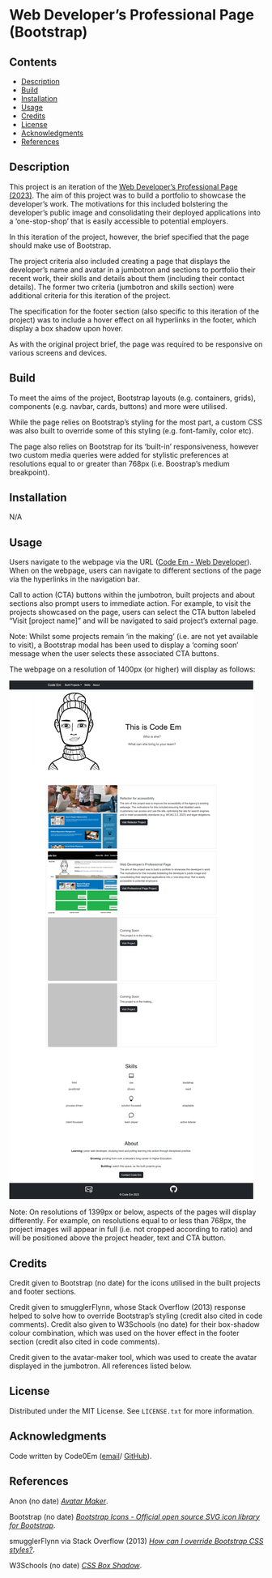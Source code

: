 # Web Developer’s Professional Page (Bootstrap)

## Contents

* [Description](#description)
* [Build](#build)
* [Installation](#installation)
* [Usage](#usage)
* [Credits](#credits)
* [License](#license)
* [Acknowledgments](#acknowledgments)
* [References](#references)

## Description

This project is an iteration of the [Web Developer’s Professional Page (2023)](https://code0em.github.io/webdev-professional-page/). The aim of this project was to build a portfolio to showcase the developer’s work. The motivations for this included bolstering the developer’s public image and consolidating their deployed applications into a ‘one-stop-shop’ that is easily accessible to potential employers.

In this iteration of the project, however, the brief specified that the page should make use of Bootstrap.

The project criteria also included creating a page that displays the developer’s name and avatar in a jumbotron and sections to portfolio their recent work, their skills and details about them (including their contact details). The former two criteria (jumbotron and skills section) were additional criteria for this iteration of the project.

The specification for the footer section (also specific to this iteration of the project) was to include a hover effect on all hyperlinks in the footer, which display a box shadow upon hover.

As with the original project brief, the page was required to be responsive on various screens and devices.

## Build

To meet the aims of the project, Bootstrap layouts (e.g. containers, grids), components (e.g. navbar, cards, buttons) and more were utilised.

While the page relies on Bootstrap’s styling for the most part, a custom CSS was also built to override some of this styling (e.g. font-family, color etc).

The page also relies on Bootstrap for its ‘built-in’ responsiveness, however two custom media queries were added for stylistic preferences at resolutions equal to or greater than 768px (i.e. Boostrap’s medium breakpoint).

## Installation

N/A

## Usage

Users navigate to the webpage via the URL ([Code Em - Web Developer](https://code0em.github.io/webdev-professional-page-bs/)). When on the webpage, users can navigate to different sections of the page via the hyperlinks in the navigation bar.

Call to action (CTA) buttons within the jumbotron, built projects and about sections also prompt users to immediate action. For example, to visit the projects showcased on the page, users can select the CTA button labeled “Visit [project name]” and will be navigated to said project’s external page.

Note: Whilst some projects remain ‘in the making’ (i.e. are not yet available to visit), a Bootstrap modal has been used to display a ‘coming soon’ message when the user selects these associated CTA buttons.

The webpage on a resolution of 1400px (or higher) will display as follows:

![Screenshot of Code Em Web Developer Bootstrap homepage](./images/webdev-professional-page-bootstrap-screenshot.png)

Note: On resolutions of 1399px or below, aspects of the pages will display differently. For example, on resolutions equal to or less than 768px, the project images will appear in full (i.e. not cropped according to ratio) and will be positioned above the project header, text and CTA button.

## Credits

Credit given to Bootstrap (no date) for the icons utilised in the built projects and footer sections.

Credit given to smugglerFlynn, whose Stack Overflow (2013) response helped to solve how to override Bootstrap’s styling (credit also cited in code comments). Credit also given to W3Schools (no date) for their box-shadow colour combination, which was used on the hover effect in the footer section (credit also cited in code comments).

Credit given to the avatar-maker tool, which was used to create the avatar displayed in the jumbotron. All references listed below. 

## License

Distributed under the MIT License. See `LICENSE.txt` for more information.

## Acknowledgments

Code written by Code0Em ([email](mailto:code.em@outlook.com)/ [GitHub](https://github.com/Code0Em)).

## References

Anon (no date) [*Avatar Maker*](https://avatarmaker.com).

Bootstrap (no date) [*Bootstrap Icons - Official open source SVG icon library for Bootstrap*](https://icons.getbootstrap.com/).

smugglerFlynn via Stack Overflow (2013) [*How can I override Bootstrap CSS styles?*](https://stackoverflow.com/questions/20721248/how-can-i-override-bootstrap-css-styles).

W3Schools (no date) [*CSS Box Shadow*](https://www.w3schools.com/css/css3_shadows_box.asp).
